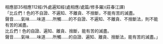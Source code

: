 相應部35相應112經/外處遍知經(處相應/處篇/修多羅)(莊春江譯)  
「比丘們！色的不自證、不遍知、不離貪、不捨斷，不能有苦的滅盡。  
聲音……氣味……味道……所觸……的不自證、不遍知、不離貪、不捨斷法，則不能有苦的滅盡。  
比丘們！色的自證、遍知、離貪、捨斷，能有苦的滅盡。  
聲音……氣味……味道……所觸……的自證、遍知、離貪、捨斷法，能有苦的滅盡。」  
  
  
